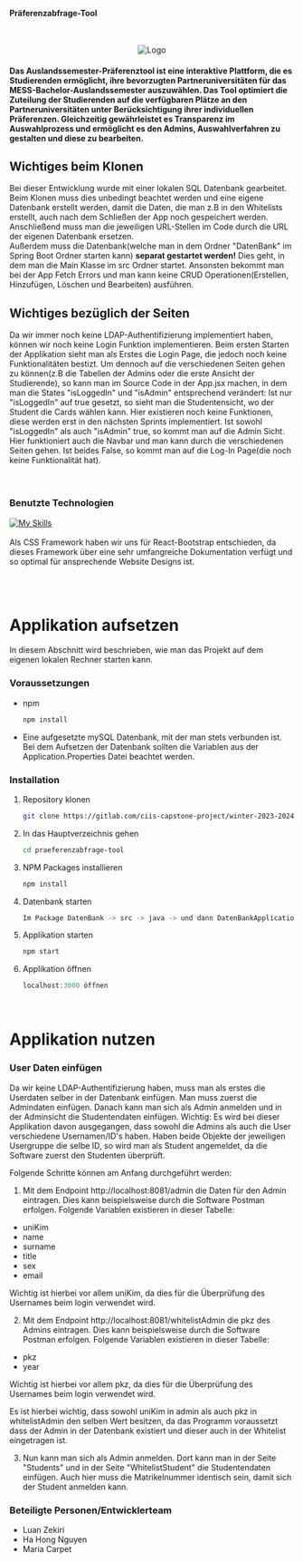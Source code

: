 **Präferenzabfrage-Tool**
<br>
<br>
<br>


<!--Logo--->
<div align="center">
    <img class="logo" src="./public/WiSo-Button.ico" alt="Logo">
  </a>
</div>

 <h4>Das Auslandssemester-Präferenztool ist eine interaktive Plattform, die es Studierenden ermöglicht, ihre bevorzugten Partneruniversitäten für das MESS-Bachelor-Auslandssemester auszuwählen. Das Tool optimiert die Zuteilung der Studierenden auf die verfügbaren Plätze an den Partneruniversitäten unter Berücksichtigung ihrer individuellen Präferenzen. Gleichzeitig gewährleistet es Transparenz im Auswahlprozess und ermöglicht es den Admins, Auswahlverfahren zu gestalten und diese zu bearbeiten.</h4>


<h2>Wichtiges beim Klonen</h2>
Bei dieser Entwicklung wurde mit einer lokalen SQL Datenbank gearbeitet. Beim Klonen muss dies unbedingt beachtet werden und eine eigene Datenbank erstellt werden, damit die Daten, die man z.B in den Whitelists erstellt, auch nach dem Schließen der App noch gespeichert werden. Anschließend muss man die jeweiligen URL-Stellen im Code durch die URL der eigenen Datenbank ersetzen.
<br>
Außerdem muss die Datenbank(welche man in dem Ordner "DatenBank" im Spring Boot Ordner starten kann) <strong>separat gestartet werden!</strong> Dies geht, in dem man die Main Klasse im src Ordner startet. 
Ansonsten bekommt man bei der App Fetch Errors und man kann keine CRUD Operationen(Erstellen, Hinzufügen, Löschen und Bearbeiten) ausführen.

<h2>Wichtiges bezüglich der Seiten</h2>
Da wir immer noch keine LDAP-Authentifizierung implementiert haben, können wir noch keine Login Funktion implementieren. Beim ersten Starten der Applikation sieht man als Erstes die Login Page, die jedoch noch keine Funktionalitäten bestizt. Um dennoch auf die verschiedenen Seiten gehen zu können(z.B die Tabellen der Admins oder die erste Ansicht der Studierende), so kann man im Source Code in der App.jsx machen, in dem man die States "isLoggedIn" und "isAdmin" entsprechend verändert:
Ist nur "isLoggedIn" auf true gesetzt, so sieht man die Studentensicht, wo der Student die Cards wählen kann. Hier existieren noch keine Funktionen, diese werden erst in den nächsten Sprints implementiert. Ist sowohl "isLoggedIn" als auch "isAdmin" true, so kommt man auf die Admin Sicht. Hier funktioniert auch die Navbar und man kann durch die verschiedenen Seiten gehen. Ist beides False, so kommt man auf die Log-In Page(die noch keine Funktionalität hat).


<br>

<br>
<br>

### Benutzte Technologien
[![My Skills](https://skillicons.dev/icons?i=html,css,js,react,java,spring)](https://skillicons.dev)<br>
<br>
Als CSS Framework haben wir uns für React-Bootstrap entschieden, da dieses Framework über eine sehr umfangreiche Dokumentation verfügt und so optimal für ansprechende Website Designs ist.

<br>
<br>
<!-- GETTING STARTED -->
<h1>Applikation aufsetzen</h1>

In diesem Abschnitt wird beschrieben, wie man das Projekt auf dem eigenen lokalen Rechner starten kann.

### Voraussetzungen

* npm
  ```sh
  npm install 

* Eine aufgesetzte mySQL Datenbank, mit der man stets verbunden ist. Bei dem Aufsetzen der Datenbank sollten die Variablen aus der Application.Properties Datei beachtet werden.


### Installation

1. Repository klonen
   ```sh
   git clone https://gitlab.com/ciis-capstone-project/winter-2023-2024/team-03 praeferenzabfrage-tool.git
   ```
2. In das Hauptverzeichnis gehen
   ```sh
   cd praeferenzabfrage-tool
   ```
   
3. NPM Packages installieren
   ```sh
   npm install

5. Datenbank starten
   ```js
   Im Package DatenBank -> src -> java -> und dann DatenBankApplication.java starten
   ```
4. Applikation starten
   ```js
   npm start
   ```
5. Applikation öffnen
   ```js
   localhost:3000 öffnen
   ```
<br>


<h1>Applikation nutzen</h1>

### User Daten einfügen
Da wir keine LDAP-Authentifizierung haben, muss man als erstes die Userdaten selber in der Datenbank einfügen. Man muss zuerst die Admindaten einfügen. Danach kann man sich als Admin anmelden und in der Adminsicht die Studentendaten einfügen.
Wichtig: Es wird bei dieser Applikation davon ausgegangen, dass sowohl die Admins als auch die User verschiedene Usernamen/ID's haben. Haben beide Objekte der jeweiligen Usergruppe die selbe ID, so wird man als Student angemeldet, da die Software zuerst den Studenten überprüft.

Folgende Schritte können am Anfang durchgeführt werden:

1. Mit dem Endpoint http://localhost:8081/admin die Daten für den Admin eintragen. Dies kann beispielsweise durch die Software Postman erfolgen. Folgende Variablen existieren in dieser Tabelle:
<ul>
<li>uniKim</li>
<li>name</li>
<li>surname</li>
<li>title</li>
<li>sex</li>
<li>email</li>
</ul>
Wichtig ist hierbei vor allem uniKim, da dies für die Überprüfung des Usernames beim login verwendet wird.


2. Mit dem Endpoint http://localhost:8081/whitelistAdmin die pkz des Admins eintragen. Dies kann beispielsweise durch die Software Postman erfolgen. Folgende Variablen existieren in dieser Tabelle:
<ul>
<li>pkz</li>
<li>year</li>
</ul>
Wichtig ist hierbei vor allem pkz, da dies für die Überprüfung des Usernames beim login verwendet wird.


Es ist hierbei wichtig, dass sowohl uniKim in admin als auch pkz in whitelistAdmin  den selben Wert besitzen, da das Programm voraussetzt dass der Admin in der Datenbank existiert und dieser auch in der Whitelist eingetragen ist.

3. Nun kann man sich als Admin anmelden. Dort kann man in der Seite "Students" und in der Seite "WhitelistStudent" die Studentendaten einfügen. Auch hier muss die Matrikelnummer identisch sein, damit sich der Student anmelden kann.




### Beteiligte Personen/Entwicklerteam
* Luan Zekiri
* Ha Hong Nguyen
* Maria Carpet
<br>
<brS>

